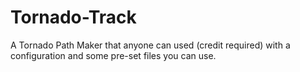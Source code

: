 # Tornado-Track
A Tornado Path Maker that anyone can used (credit required) with a configuration and some pre-set files you can use.
